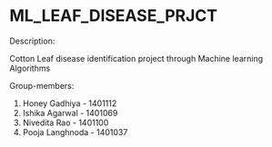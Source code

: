 # ML_LEAF_DISEASE_PRJCT


Description:

Cotton Leaf disease identification project through Machine learning Algorithms


Group-members:

1) Honey Gadhiya - 1401112
2) Ishika Agarwal - 1401069
3) Nivedita Rao - 1401100
4) Pooja Langhnoda - 1401037 

